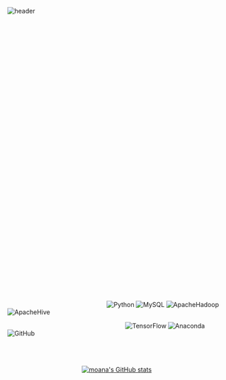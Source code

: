 ![header](https://capsule-render.vercel.app/api?type=Wave&color=fcb6d0&height=200&section=header&text=HI'MSONGMOANA&fontColor=363737&fontSize=60)

<br/><br/><br/><br/><br/><br/><br/><br/><br/><br/><br/><br/><br/><br/><br/><br/><br/><br/><br/><br/><br/><br/><br/><br/>
--
                ![Python](https://img.shields.io/badge/Python-3776AB?style=flat-square&logo=Python&logoColor=ffffff)
![MySQL](https://img.shields.io/badge/MySQL-4479A1?style=flat-square&logo=MySQL&logoColor=ffffff)
![ApacheHadoop](https://img.shields.io/badge/ApacheHadoop-66CCFF?style=flat-square&logo=ApacheHadoop&logoColor=ffffff)
![ApacheHive](https://img.shields.io/badge/ApacheHive-FDEE21?style=flat-square&logo=ApacheHive&logoColor=ffffff)

                   ![TensorFlow](https://img.shields.io/badge/TensorFlow-FF6F00?style=flat-square&logo=TensorFlow&logoColor=ffffff)
![Anaconda](https://img.shields.io/badge/Anaconda-44A833?style=flat-square&logo=Anaconda&logoColor=ffffff)
![GitHub](https://img.shields.io/badge/GitHub-181717?style=flat-square&logo=GitHub&logoColor=ffffff)

<br/><br/><br/>
            [![moana's GitHub stats](https://github-readme-stats.vercel.app/api?username=songmoana2)](https://github.com/songmoana2/github-readme-stats)
